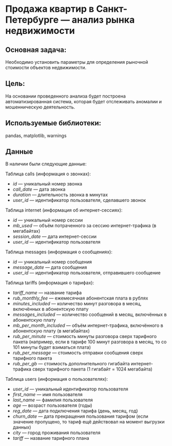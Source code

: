 # Продажа квартир в Санкт-Петербурге — анализ рынка недвижимости

## Основная задача: 
Необходимо установить параметры для определения рыночной стоимости объектов недвижимости.

## Цель:
На основании проведенного анализа будет построена автоматизированная система, которая будет отслеживать аномалии и мошенническую деятельность.

## Используемые библиотеки:
pandas, matplotlib, warnings

## Данные
В наличии были следующие данные:

Таблица calls (информация о звонках):
- <i>id</i> — уникальный номер звонка
- <i>call_date</i> — дата звонка
- <i>duration</i> — длительность звонка в минутах
- <i>user_id</i> — идентификатор пользователя, сделавшего звонок

Таблица internet (информация об интернет-сессиях):
- <i>id</i> — уникальный номер сессии
- <i>mb_used</i> — объём потраченного за сессию интернет-трафика (в мегабайтах)
- <i>session_date</i> — дата интернет-сессии
- <i>user_id</i> — идентификатор пользователя

Таблица messages (информация о сообщениях):
- <i>id</i> — уникальный номер сообщения
- <i>message_date</i> — дата сообщения
- <i>user_id</i> — идентификатор пользователя, отправившего сообщение

Таблица tariffs (информация о тарифах):
- <i>tariff_name</i> — название тарифа
- <i>rub_monthly_fee</i> — ежемесячная абонентская плата в рублях
- <i>minutes_included</i> — количество минут разговора в месяц, включённых в абонентскую плату
- <i>messages_included</i> — количество сообщений в месяц, включённых в абонентскую плату
- <i>mb_per_month_included</i> — объём интернет-трафика, включённого в абонентскую плату (в мегабайтах)
- <i>rub_per_minute</i> — стоимость минуты разговора сверх тарифного пакета (например, если в тарифе 100 минут разговора в месяц, то со 101 минуты будет взиматься плата)
- <i>rub_per_message</i> — стоимость отправки сообщения сверх тарифного пакета
- <i>rub_per_gb</i> — стоимость дополнительного гигабайта интернет-трафика сверх тарифного пакета (1 гигабайт = 1024 мегабайта)

Таблица users (информация о пользователях):
- <i>user_id</i> — уникальный идентификатор пользователя
- <i>first_name</i> — имя пользователя
- <i>last_name</i> — фамилия пользователя
- <i>age</i> — возраст пользователя (годы)
- <i>reg_date</i> — дата подключения тарифа (день, месяц, год)
- <i>churn_date</i> — дата прекращения пользования тарифом (если значение пропущено, то тариф ещё действовал на момент выгрузки данных)
- <i>city</i> — город проживания пользователя
- <i>tariff</i> — название тарифного плана

